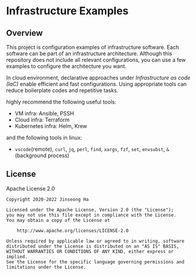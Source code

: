 # Infrastructure Examples

## Overview

This project is configuration examples of infrastructure software. Each software can be part of an infrastructure architecture. Although this repository does not include all relevant configurations, you can use a few examples to configure the architecture you want.

In cloud environment, declarative approaches under *Infrastructure as code (IaC)* enable efficient and fast configurations. Using appropriate tools can reduce boilerplate codes and repetitive tasks.

highly recommend the following useful tools:

- VM infra: Ansible, PSSH
- Cloud infra: Terraform
- Kubernetes infra: Helm, Krew

and the following tools in linux:

- `vscode`(remote), `curl`, `jq`, `perl`, `find`, `xargs`, `fzf`, `set`, `envsubst`, `&`(background process)

## License

Apache License 2.0

```text
Copyright 2020-2022 Jinseong Ha

Licensed under the Apache License, Version 2.0 (the "License");
you may not use this file except in compliance with the License.
You may obtain a copy of the License at

    http://www.apache.org/licenses/LICENSE-2.0

Unless required by applicable law or agreed to in writing, software
distributed under the License is distributed on an "AS IS" BASIS,
WITHOUT WARRANTIES OR CONDITIONS OF ANY KIND, either express or implied.
See the License for the specific language governing permissions and
limitations under the License.
```
